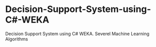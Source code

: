 # Decision-Support-System-using-C#-WEKA
Decision Support System using C# WEKA. Severel Machine Learning Algorithms
